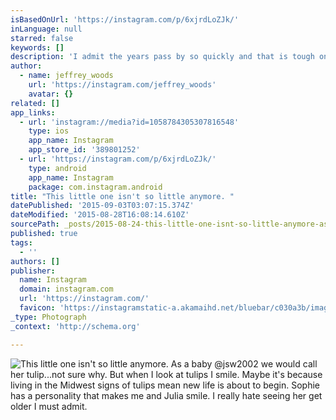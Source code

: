 ```yaml
---
isBasedOnUrl: 'https://instagram.com/p/6xjrdLoZJk/'
inLanguage: null
starred: false
keywords: []
description: 'I admit the years pass by so quickly and that is tough on a parent, but the silver lining is seeing her chase her dreams. #mobilephotography #doubleexposure #makemoments  Camera: #iphone6  Lens: @moment_lens 60mm #Mobileedit: @enlightapp @litely'
author:
  - name: jeffrey_woods
    url: 'https://instagram.com/jeffrey_woods'
    avatar: {}
related: []
app_links:
  - url: 'instagram://media?id=1058784305307816548'
    type: ios
    app_name: Instagram
    app_store_id: '389801252'
  - url: 'https://instagram.com/p/6xjrdLoZJk/'
    type: android
    app_name: Instagram
    package: com.instagram.android
title: "This little one isn't so little anymore. "
datePublished: '2015-09-03T03:07:15.374Z'
dateModified: '2015-08-28T16:08:14.610Z'
sourcePath: _posts/2015-08-24-this-little-one-isnt-so-little-anymore-as-a-baby-jsw2002.md
published: true
tags:
  - ''
authors: []
publisher:
  name: Instagram
  domain: instagram.com
  url: 'https://instagram.com/'
  favicon: 'https://instagramstatic-a.akamaihd.net/bluebar/c030a3b/images/ico/favicon.ico'
_type: Photograph
_context: 'http://schema.org'

---
```

![This little one isn't so little anymore&period; As a baby &commat;jsw2002 we would call her tulip&period;&period;&period;not sure why&period; But when I look at tulips I smile&period; Maybe it's because living in the Midwest signs of tulips mean new life is about to begin&period; Sophie has a personality that makes me and Julia smile&period; I really hate seeing her get older I must admit&period;](https://igcdn-photos-h-a.akamaihd.net/hphotos-ak-xaf1/t51.2885-15/e35/11375742_505509072948503_262272192_n.jpg)